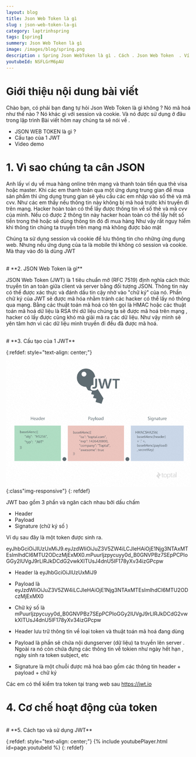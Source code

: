 ```yaml
---
layout: blog
title: Json Web Token là gì  
slug : json-web-token-la-gi
category: laptrinhspring
tags: [spring]
summery: Json Web Token là gì  
image: /images/blog/spring.png
description : Spring Json WebToken là gì . Cách . Json Web Token  . Ví dụ JWT , ví dụ Json web token
youtubeId: NSFLGrM6pAU
---
```


# **Giới thiệu nội dung bài viết**

Chào bạn, có phải bạn đang tự hỏi Json Web Token là gì  không ? Nó mã hoá như thế nào ? Nó khác gì với session và cookie. Và nó được sử dụng ở đâu trong lập trình
Bài viết hôm nay chúng ta sẽ nói về .

- JSON WEB TOKEN là gì ?
- Cấu tạo của 1 JWT
- Video demo

# **1. Vì sao chúng ta cân JSON**

Anh lấy ví dụ về mua hàng online trên mạng và thanh toán tiền qua thẻ visa hoặc master. Khi các em thanh toán qua một ứng dụng trung gian để mua sản phẩm thì 
ứng dụng trung gian sẽ yêu cầu các em nhập vào số thẻ và mã cvv. Như các em thấy nếu thông tin này không bị mã hoá trước khi truyền đi trên mạng. Hacker hoàn toàn có 
thể lấy được thông tin về số thẻ và mã cvv của mình. Nếu có được 2 thông tin này hacker hoàn toàn có thể lấy hết số tiền trong thẻ hoặc sẽ dùng thông tin đó đi mua hàng
Như vậy rất nguy hiểm khi thông tin chúng ta truyền trên mạng mà không được bảo mật

Chúng ta sử dụng session và cookie để lưu thông tin cho những ứng dụng web. Nhưng nếu ứng dụng của ta là mobile thì không có session và cookie. Mà thay vào đó là dùng JWT

<br>
# **2. JSON Web Token là gì**

JSON Web Token (JWT) là 1 tiêu chuẩn mở (RFC 7519) định nghĩa cách thức truyền tin an toàn giữa client và server bằng đối tượng JSON. Thông tin này có thể được xác thực và đánh dấu tin cậy nhờ vào "chữ ký" của nó.
Phần chữ ký của JWT sẽ được mã hóa nhằm tránh các hacker có thể lấy nó thông qua mạng.  Bằng các thuật toán mã hoá có tên gọi là  HMAC hoặc các thuật toán mã hoá dữ liệu là RSA thì dữ liệu chúng ta sẽ được mã hoá trên mạng , hacker có lấy được cũng khó mà giải mã ra các dữ liệu.
Như vậy mình sẽ yên tâm hơn vì các dữ liệu mình truyền đi đều đã được mã hoá.

<br>
# **3. Cấu tạo của 1 JWT**

{:refdef: style="text-align: center;"}
![JWT](/images/post/spring/jwt.jpeg){:class"img-responsive"}
{: refdef}

JWT bao gồm 3 phần và ngăn cách nhau bởi dấu chấm

- Header
- Payload
- Signature (chữ ký số )

Ví dụ sau đây là một token được sinh ra.

eyJhbGciOiJIUzUxMiJ9.eyJzdWIiOiJuZ3V5ZW4iLCJleHAiOjE1Njg3NTAxMTEsImlhdCI6MTU2ODczMjExMX0.mPuurljzpycuyy0d_B0GNVPBz7SEpPCPIoGGy2lUVgJ9rLlRJkDCdG2vwkXITUsJ4dnU5IF178yXv34izGPcpw

- Header là  eyJhbGciOiJIUzUxMiJ9
- Payload là eyJzdWIiOiJuZ3V5ZW4iLCJleHAiOjE1Njg3NTAxMTEsImlhdCI6MTU2ODczMjExMX0
- Chữ ký số là mPuurljzpycuyy0d_B0GNVPBz7SEpPCPIoGGy2lUVgJ9rLlRJkDCdG2vwkXITUsJ4dnU5IF178yXv34izGPcpw

- Header lưu trữ thông tin về loại token và thuật toán mã hoá đang dùng
- Payload là phần sẽ chứa nội dungserver (dữ liệu) ta truyền lên server . Ngoài ra nó còn chứa đựng các thông tin về tokien như ngày hết hạn , ngày sinh ra token
subject, etc
- Signature là một chuỗi được mã hoá  bao gồm các thông tin header + payload + chữ ký 

Các em có thể kiểm tra token tại trang web sau https://jwt.io

# **4. Cơ chế hoạt động của token**

<br>
# **5. Cách tạo và sử dụng JWT**

{:refdef: style="text-align: center;"}
{% include youtubePlayer.html id=page.youtubeId %}
{: refdef}
